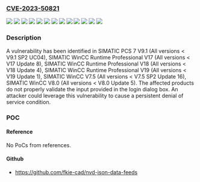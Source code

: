 ### [CVE-2023-50821](https://cve.mitre.org/cgi-bin/cvename.cgi?name=CVE-2023-50821)
![](https://img.shields.io/static/v1?label=Product&message=SIMATIC%20PCS%207%20V9.1&color=blue)
![](https://img.shields.io/static/v1?label=Product&message=SIMATIC%20WinCC%20Runtime%20Professional%20V17&color=blue)
![](https://img.shields.io/static/v1?label=Product&message=SIMATIC%20WinCC%20Runtime%20Professional%20V18&color=blue)
![](https://img.shields.io/static/v1?label=Product&message=SIMATIC%20WinCC%20Runtime%20Professional%20V19&color=blue)
![](https://img.shields.io/static/v1?label=Product&message=SIMATIC%20WinCC%20V7.5&color=blue)
![](https://img.shields.io/static/v1?label=Product&message=SIMATIC%20WinCC%20V8.0&color=blue)
![](https://img.shields.io/static/v1?label=Version&message=0%3C%20V17%20Update%208%20&color=brighgreen)
![](https://img.shields.io/static/v1?label=Version&message=0%3C%20V18%20Update%204%20&color=brighgreen)
![](https://img.shields.io/static/v1?label=Version&message=0%3C%20V19%20Update%201%20&color=brighgreen)
![](https://img.shields.io/static/v1?label=Version&message=0%3C%20V7.5%20SP2%20Update%2016%20&color=brighgreen)
![](https://img.shields.io/static/v1?label=Version&message=0%3C%20V8.0%20Update%205%20&color=brighgreen)
![](https://img.shields.io/static/v1?label=Version&message=0%3C%20V9.1%20SP2%20UC04%20&color=brighgreen)
![](https://img.shields.io/static/v1?label=Vulnerability&message=CWE-120%3A%20Buffer%20Copy%20without%20Checking%20Size%20of%20Input%20('Classic%20Buffer%20Overflow')&color=brighgreen)

### Description

A vulnerability has been identified in SIMATIC PCS 7 V9.1 (All versions < V9.1 SP2 UC04), SIMATIC WinCC Runtime Professional V17 (All versions < V17 Update 8), SIMATIC WinCC Runtime Professional V18 (All versions < V18 Update 4), SIMATIC WinCC Runtime Professional V19 (All versions < V19 Update 1), SIMATIC WinCC V7.5 (All versions < V7.5 SP2 Update 16), SIMATIC WinCC V8.0 (All versions < V8.0 Update 5). The affected products do not properly validate the input provided in the login dialog box. An attacker could leverage this vulnerability to cause a persistent denial of service condition.

### POC

#### Reference
No PoCs from references.

#### Github
- https://github.com/fkie-cad/nvd-json-data-feeds

